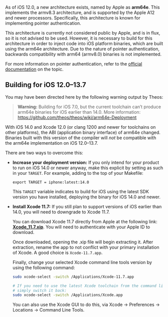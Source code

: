 As of iOS 12.0, a new architecture exists, named by Apple as **arm64e**. This implements the armv8.3 architecture, and is supported by the Apple A12 and newer processors. Specifically, this architecture is known for implementing pointer authentication.

This architecture is currently not considered public by Apple, and is in flux, so it is not advised to be used. However, it is necessary to build for this architecture in order to inject code into iOS platform binaries, which are built using the arm64e architecture. Due to the nature of pointer authentication, backwards compatibility with arm64 (armv8.0) binaries is not implemented.

For more information on pointer authentication, refer to the [official documentation](https://developer.apple.com/documentation/security/preparing_your_app_to_work_with_pointer_authentication) on the topic.

## Building for iOS 12.0–13.7
You may have been directed here by the following warning output by Theos:

> **Warning:** Building for iOS 7.0, but the current toolchain can’t produce arm64e binaries for iOS earlier than 14.0. More information: https://github.com/theos/theos/wiki/arm64e-Deployment

With iOS 14.0 and Xcode 12.0 (or clang 1200 and newer for toolchains on other platforms), the ABI (application binary interface) of arm64e changed. Binaries built with this version of the compiler will *not* be compatible with the arm64e implementation on iOS 12.0–13.7.

There are two ways to overcome this:

* **Increase your deployment version:** If you only intend for your product to run on iOS 14.0 or newer anyway, make this explicit by setting as such in your `TARGET`. For example, adding to the top of your Makefile:

  ```make
  export TARGET = iphone:latest:14.0
  ```

  This `TARGET` variable indicates to build for iOS using the latest SDK version you have installed, deploying the binary for iOS 14.0 and newer.
* **Install Xcode 11.7:** If you still plan to support versions of iOS earlier than 14.0, you will need to downgrade to Xcode 11.7.

  You can download Xcode 11.7 directly from Apple at the following link: [**Xcode_11.7.xip**](https://developer.apple.com/services-account/download?path=/Developer_Tools/Xcode_11.7/Xcode_11.7.xip). You will need to authenticate with your Apple ID to download.

  Once downloaded, opening the .xip file will begin extracting it. After extraction, rename the app to not conflict with your primary installation of Xcode. A good choice is `Xcode-11.7.app`.

  Finally, change your selected Xcode command line tools version by using the following command:

  ```bash
  sudo xcode-select -switch /Applications/Xcode-11.7.app

  # If you need to use the latest Xcode toolchain from the command line,
  # simply switch it back:
  sudo xcode-select -switch /Applications/Xcode.app
  ```

  You can also use the Xcode GUI to do this, via Xcode &rarr; Preferences &rarr; Locations &rarr; Command Line Tools.
